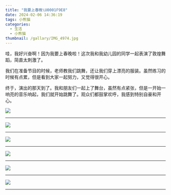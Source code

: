 ```yaml
---
title: "我要上春晚\U0001F9E8"
date: 2024-02-06 14:36:19
tags: 小熊猫
categories:
  - 生活
  - 小熊猫
thumbnail: /gallary/IMG_4974.jpg
---
```


哇，我好兴奋啊！因为我要上春晚啦！这次我和我幼儿园的同学一起表演了敦煌舞蹈，简直太刺激了。

我们在准备节目的时候，老师教我们跳舞，还让我们穿上漂亮的服装。虽然练习的时候有点累，但是看到大家一起努力，又觉得很开心。

终于，演出的那天到了。我和朋友们一起上了舞台，虽然有点紧张，但是一开始一响亮的音乐响起，我们就开始跳舞了。观众们都鼓掌欢呼，我感到特别自豪和开心。

![](/gallary/IMG_4978.jpg)

---

<!-- more -->

![](/gallary/IMG_4975.jpg)

---

![](/gallary/IMG_4976.jpg)

---

![](/gallary/IMG_4977.jpg)

---

![](/gallary/IMG_4979.jpg)

---

![](/gallary/IMG_4980.jpg)

---
